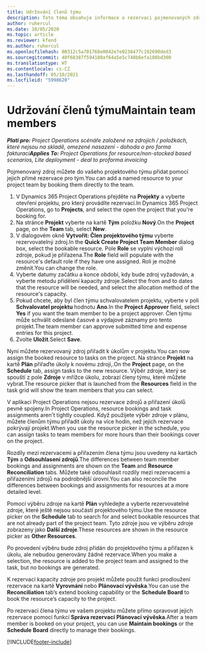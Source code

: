 ```yaml
---
title: Udržování členů týmu
description: Toto téma obsahuje informace o rezervaci pojmenovaných zdrojů pro projektové týmy a jejich přiřazování k úkolům.
author: ruhercul
ms.date: 10/05/2020
ms.topic: article
ms.reviewer: kfend
ms.author: ruhercul
ms.openlocfilehash: 00312c5a701768e0042e7e0236477c192690ded3
ms.sourcegitcommit: 40f68387f594180af64a5e5c748b6efa188bd300
ms.translationtype: HT
ms.contentlocale: cs-CZ
ms.lasthandoff: 05/10/2021
ms.locfileid: "5998628"
---
```

# <a name="maintain-team-members"></a><span data-ttu-id="d5901-103">Udržování členů týmu</span><span class="sxs-lookup"><span data-stu-id="d5901-103">Maintain team members</span></span>

<span data-ttu-id="d5901-104">_**Platí pro:** Project Operations scénáře založené na zdrojích / položkách, které nejsou na skladě, omezené nasazení - dohoda o pro forma fakturaci_</span><span class="sxs-lookup"><span data-stu-id="d5901-104">_**Applies To:** Project Operations for resource/non-stocked based scenarios, Lite deployment - deal to proforma invoicing_</span></span>

<span data-ttu-id="d5901-105">Pojmenovaný zdroj můžete do vašeho projektového týmu přidat pomocí jejich přímé rezervace pro tým.</span><span class="sxs-lookup"><span data-stu-id="d5901-105">You can add a named resource to your project team by booking them directly to the team.</span></span>

1. <span data-ttu-id="d5901-106">V Dynamics 365 Project Operations přejděte na **Projekty** a vyberte otevření projektu, pro který provádíte rezervaci.</span><span class="sxs-lookup"><span data-stu-id="d5901-106">In Dynamics 365 Project Operations, go to **Projects**, and select the open the project that you're booking for.</span></span>
2. <span data-ttu-id="d5901-107">Na stránce **Projekt** vyberte na kartě **Tým** položku **Nový**.</span><span class="sxs-lookup"><span data-stu-id="d5901-107">On the **Project** page, on the **Team** tab, select **New**.</span></span> 
3. <span data-ttu-id="d5901-108">V dialogovém okně **Vytvořit: Člen projektového týmu** vyberte rezervovatelný zdroj.</span><span class="sxs-lookup"><span data-stu-id="d5901-108">In the **Quick Create Project Team Member** dialog box, select the bookable resource.</span></span> <span data-ttu-id="d5901-109">Pole **Role** se vyplní výchozí rolí zdroje, pokud je přiřazena.</span><span class="sxs-lookup"><span data-stu-id="d5901-109">The **Role** field will populate with the resource's default role if they have one assigned.</span></span> <span data-ttu-id="d5901-110">Roli je možné změnit.</span><span class="sxs-lookup"><span data-stu-id="d5901-110">You can change the role.</span></span> 
4. <span data-ttu-id="d5901-111">Vyberte datumy začátku a konce období, kdy bude zdroj vyžadován, a vyberte metodu přidělení kapacity zdroje.</span><span class="sxs-lookup"><span data-stu-id="d5901-111">Select the from and to dates that the resource will be needed, and select the allocation method of the resource's capacity.</span></span> 
5. <span data-ttu-id="d5901-112">Pokud chcete, aby byl člen týmu schvalovatelem projektu, vyberte v poli **Schvalovatel projektu** hodnotu **Ano**.</span><span class="sxs-lookup"><span data-stu-id="d5901-112">In the **Project Approver** field, select **Yes** if you want the team member to be a project approver.</span></span> <span data-ttu-id="d5901-113">Člen týmu může schválit odeslané časové a výdajové záznamy pro tento projekt.</span><span class="sxs-lookup"><span data-stu-id="d5901-113">The team member can approve submitted time and expense entries for this project.</span></span> 
6. <span data-ttu-id="d5901-114">Zvolte **Uložit**.</span><span class="sxs-lookup"><span data-stu-id="d5901-114">Select **Save**.</span></span>

<span data-ttu-id="d5901-115">Nyní můžete rezervovaný zdroj přiřadit k úkolům v projektu.</span><span class="sxs-lookup"><span data-stu-id="d5901-115">You can now assign the booked resource to tasks on the project.</span></span> <span data-ttu-id="d5901-116">Na stránce **Projekt** na kartě **Plán** přiřaďte úkoly k novému zdroji,.</span><span class="sxs-lookup"><span data-stu-id="d5901-116">On the **Project** page, on the **Schedule** tab, assign tasks to the new resource.</span></span> <span data-ttu-id="d5901-117">Výběr zdroje, který se spouští z pole **Zdroje** v mřížce úkolu, zobrazí členy týmu, které můžete vybrat.</span><span class="sxs-lookup"><span data-stu-id="d5901-117">The resource picker that is launched from the **Resources** field in the task grid will show the team members that you can select.</span></span>


<span data-ttu-id="d5901-118">V aplikaci Project Operations nejsou rezervace zdrojů a přiřazení úkolů pevně spojeny.</span><span class="sxs-lookup"><span data-stu-id="d5901-118">In Project Operations, resource bookings and task assignments aren't tightly coupled.</span></span> <span data-ttu-id="d5901-119">Když použijete výběr zdroje v plánu, můžete členům týmu přiřadit úkoly na více hodin, než jejich rezervace pokrývají projekt.</span><span class="sxs-lookup"><span data-stu-id="d5901-119">When you use the resource picker in the schedule, you can assign tasks to team members for more hours than their bookings cover on the project.</span></span>

<span data-ttu-id="d5901-120">Rozdíly mezi rezervacemi a přiřazením člena týmu jsou uvedeny na kartách **Tým** a **Odsouhlasení zdrojů**.</span><span class="sxs-lookup"><span data-stu-id="d5901-120">The differences between team member bookings and assignments are shown on the **Team** and **Resource Reconciliation** tabs.</span></span> <span data-ttu-id="d5901-121">Můžete také odsouhlasit rozdíly mezi rezervacemi a přiřazeními zdrojů na podrobnější úrovni.</span><span class="sxs-lookup"><span data-stu-id="d5901-121">You can also reconcile the differences between bookings and assignments for resources at a more detailed level.</span></span>

<span data-ttu-id="d5901-122">Pomocí výběru zdroje na kartě **Plán** vyhledejte a vyberte rezervovatelné zdroje, které ještě nejsou součástí projektového týmu.</span><span class="sxs-lookup"><span data-stu-id="d5901-122">Use the resource picker on the **Schedule** tab to search for and select bookable resources that are not already part of the project team.</span></span> <span data-ttu-id="d5901-123">Tyto zdroje jsou ve výběru zdroje zobrazeny jako **Další zdroje**.</span><span class="sxs-lookup"><span data-stu-id="d5901-123">These resources are shown in the resource picker as **Other Resources**.</span></span>

<span data-ttu-id="d5901-124">Po provedení výběru bude zdroj přidán do projektového týmu a přiřazen k úkolu, ale nebudou generovány žádné rezervace.</span><span class="sxs-lookup"><span data-stu-id="d5901-124">When you make a selection, the resource is added to the project team and assigned to the task, but no bookings are generated.</span></span>

<span data-ttu-id="d5901-125">K rezervaci kapacity zdroje pro projekt můžete použít funkci prodloužení rezervace na kartě **Vyrovnání** nebo **Plánovací vývěska**.</span><span class="sxs-lookup"><span data-stu-id="d5901-125">You can use the **Reconciliation** tab’s extend booking capability or the **Schedule Board** to book the resource’s capacity to the project.</span></span>

<span data-ttu-id="d5901-126">Po rezervaci člena týmu ve vašem projektu můžete přímo spravovat jejich rezervace pomocí funkcí **Správa rezervací** **Plánovací vývěska**.</span><span class="sxs-lookup"><span data-stu-id="d5901-126">After a team member is booked on your project, you can use **Maintain bookings** or the **Schedule Board** directly to manage their bookings.</span></span>


[!INCLUDE[footer-include](../includes/footer-banner.md)]